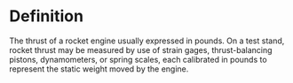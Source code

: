 # Definition

The thrust of a rocket engine usually expressed in pounds. On a test
stand, rocket thrust may be measured by use of strain gages,
thrust-balancing pistons, dynamometers, or spring scales, each
calibrated in pounds to represent the static weight moved by the engine.
